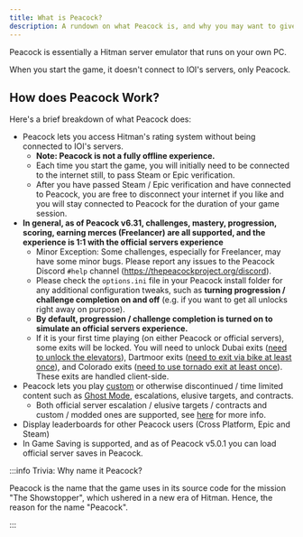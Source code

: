 ```yaml
---
title: What is Peacock?
description: A rundown on what Peacock is, and why you may want to give it a try.
---
```


Peacock is essentially a Hitman server emulator that runs on your own PC.

When you start the game, it doesn't connect to IOI's servers, only Peacock.

## How does Peacock Work?

Here's a brief breakdown of what Peacock does:

-   Peacock lets you access Hitman's rating system without being connected to IOI's servers.
    -   **Note: Peacock is not a fully offline experience.**
    -   Each time you start the game, you will initially need to be connected to the internet still, to pass Steam or Epic verification.
    -   After you have passed Steam / Epic verification and have connected to Peacock, you are free to disconnect your internet if you like and you will stay connected to Peacock for the duration of your game session.
-   **In general, as of Peacock v6.31, challenges, mastery, progression, scoring, earning merces (Freelancer) are all supported, and the experience is 1:1 with the official servers experience**
    -   Minor Exception: Some challenges, especially for Freelancer, may have some minor bugs. Please report any issues to the Peacock Discord `#help` channel (https://thepeacockproject.org/discord).
    -   Please check the `options.ini` file in your Peacock install folder for any additional configuration tweaks, such as **turning progression / challenge completion on and off** (e.g. if you want to get all unlocks right away on purpose).
    -   **By default, progression / challenge completion is turned on to simulate an official servers experience.**
    -   If it is your first time playing (on either Peacock or official servers), some exits will be locked. You will need to unlock Dubai exits ([need to unlock the elevators](https://youtu.be/IEQgRQyQRf8)), Dartmoor exits ([need to exit via bike at least once](https://youtu.be/AJtJZe9jEi8?t=151)), and Colorado exits ([need to use tornado exit at least once](https://youtu.be/3XKWHrKpXwk?t=140)). These exits are handled client-side.
-   Peacock lets you play [custom](../custom-content.md) or otherwise discontinued / time limited content such as [Ghost Mode](../ghost-mode), escalations, elusive targets, and contracts.
    -   Both official server escalation / elusive targets / contracts and custom / modded ones are supported, see [here](../custom-content.md) for more info.
-   Display leaderboards for other Peacock users (Cross Platform, Epic and Steam)
-   In Game Saving is supported, and as of Peacock v5.0.1 you can load official server saves in Peacock.

:::info Trivia: Why name it Peacock?

Peacock is the name that the game uses in its source code for the mission "The Showstopper", which ushered in a new era of Hitman. Hence, the reason for the name "Peacock".

:::
